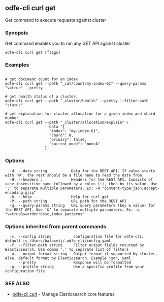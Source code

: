 ## odfe-cli curl get

Get command to execute requests against cluster

### Synopsis

Get command enables you to run any GET API against cluster

```
odfe-cli curl get [flags] 
```

### Examples

```

# get document count for an index
odfe-cli curl get --path "_cat/count/my-index-01" --query-params "v=true" --pretty

# get health status of a cluster.
odfe-cli curl get --path "_cluster/health" --pretty --filter-path "status"

# get explanation for cluster allocation for a given index and shard number
odfe-cli curl get --path "_cluster/allocation/explain" \
                  --data '{
                    "index": "my-index-01",
                    "shard": 0,
                    "primary": false,
                    "current_node": "nodeA"                         
                  }'

```

### Options

```
  -d, --data string           Data for the REST API. If value starts with '@', the rest should be a file name to read the data from.
  -H, --headers :             Headers for the REST API. Consists of case-insensitive name followed by a colon (:), then by its value. Use ';' to separate multiple parameters. Ex: -H "content-type:json;accept-encoding:gzip"
  -h, --help                  Help for curl get
  -P, --path string           URL path for the REST API
  -q, --query-params string   URL query parameters (key & value) for the REST API. Use ‘&’ to separate multiple parameters. Ex: -q "v=true&s=order:desc,index_patterns"
```

### Options inherited from parent commands

```
  -c, --config string          Configuration file for odfe-cli, default is /Users/balasvij/.odfe-cli/config.yaml
  -f, --filter-path string     Filter output fields returned by Elasticsearch. Use comma ',' to separate list of filters
  -o, --output-format string   Output format if supported by cluster, else, default format by Elasticsearch. Example json, yaml
      --pretty                 Response will be formatted
  -p, --profile string         Use a specific profile from your configuration file
```

### SEE ALSO

* [odfe-cli curl](odfe-cli_curl.md)	 - Manage Elasticsearch core features
